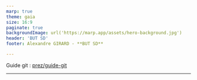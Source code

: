 ```yaml
---
marp: true
theme: gaia
size: 16:9
paginate: true
backgroundImage: url('https://marp.app/assets/hero-background.jpg')
header: 'BUT SD'
footer: Alexandre GIRARD - **BUT SD**

---
```


Guide git : [prez/guide-git](https://but-sd.github.io/prez/guide-git)

--- 

